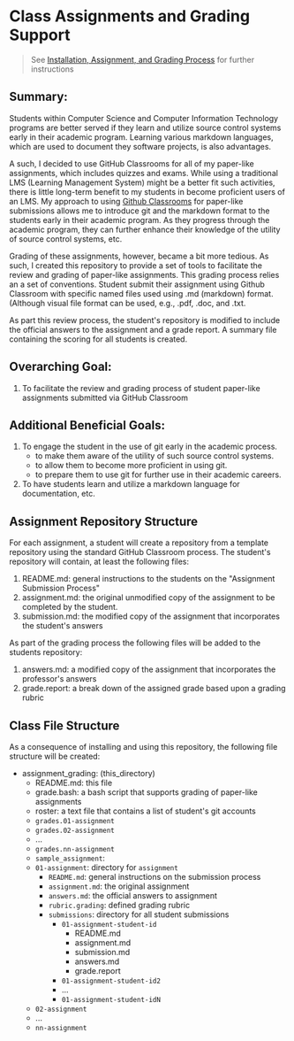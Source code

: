 # Class Assignments and Grading Support

> See [Installation, Assignment, and Grading Process]() for further instructions

## Summary:
Students within Computer Science and Computer Information Technology programs are better served if they learn and utilize source control systems early in their academic program. Learning various markdown languages, which are used to document they software projects, is also advantages.

A such, I decided to use GitHub Classrooms for all of my paper-like assignments, which includes quizzes and exams. While using a traditional LMS (Learning Management System) might be a better fit such activities, there is little long-term benefit to my students in become proficient users of an LMS. My approach to using [Github Classrooms](https://classroom.github.com) for paper-like submissions allows me to introduce git and the markdown format to the students early in their academic program. As they progress through the academic program, they can further enhance their knowledge of the utility of source control systems, etc.

Grading of these assignments, however, became a bit more tedious. As such, I created this repository to provide a set of tools to facilitate the review and grading of paper-like assignments. This grading process relies an a set of conventions. Student submit their assignment using Github Classroom with specific named files used using .md (markdown) format. (Although visual file format can be used, e.g., .pdf, .doc, and .txt.

As part this review process, the student's repository is modified to include the official answers to the assignment and a grade report. A summary file containing the scoring for all students is created. 

## Overarching Goal:
  1. To facilitate the review and grading process of student paper-like assignments submitted via GitHub Classroom 

## Additional Beneficial Goals:
  1. To engage the student in the use of git early in the academic process.
     * to make them aware of the utility of such source control systems.
     * to allow them to become more proficient in using git.
     * to prepare them to use git for further use in their academic careers.
  1. To have students learn and utilize a markdown language for documentation, etc.

## Assignment Repository Structure
For each assignment, a student will create a repository from a template repository using the standard GitHub Classroom process. The student's repository will contain, at least the following files:
  1. README.md: general instructions to the students on the "Assignment Submission Process"
  1. assignment.md: the original unmodified copy of the assignment to be completed by the student.
  1. submission.md: the modified copy of the assignment that incorporates the student's answers

As part of the grading process the following files will be added to the students repository:
  1. answers.md: a modified copy of the assignment that incorporates the professor's answers
  1. grade.report: a break down of the assigned grade based upon a grading rubric


## Class File Structure
As a consequence of installing and using this repository, the following file structure will be created:
  * assignment_grading: (this_directory)
    * README.md: this file 
    * grade.bash: a bash script that supports grading of paper-like assignments
    * roster: a text file that contains a list of student's git accounts 
    * ``grades.01-assignment``
    * ``grades.02-assignment``
    * ...
    * ``grades.nn-assignment``
    * ``sample_assignment``: 
    * ``01-assignment``: directory for ``assignment``
      * ``README.md``: general instructions on the submission process
      * ``assignment.md``: the original assignment
      * ``answers.md``: the official answers to assignment
      * ``rubric.grading``: defined grading rubric
      * ``submissions``: directory for all student submissions
        * ``01-assignment-student-id``
          * README.md
          * assignment.md
          * submission.md
          * answers.md
          * grade.report
        * ``01-assignment-student-id2``
        * ...
        * ``01-assignment-student-idN``
    * ``02-assignment``
    * ...
    * ``nn-assignment``
